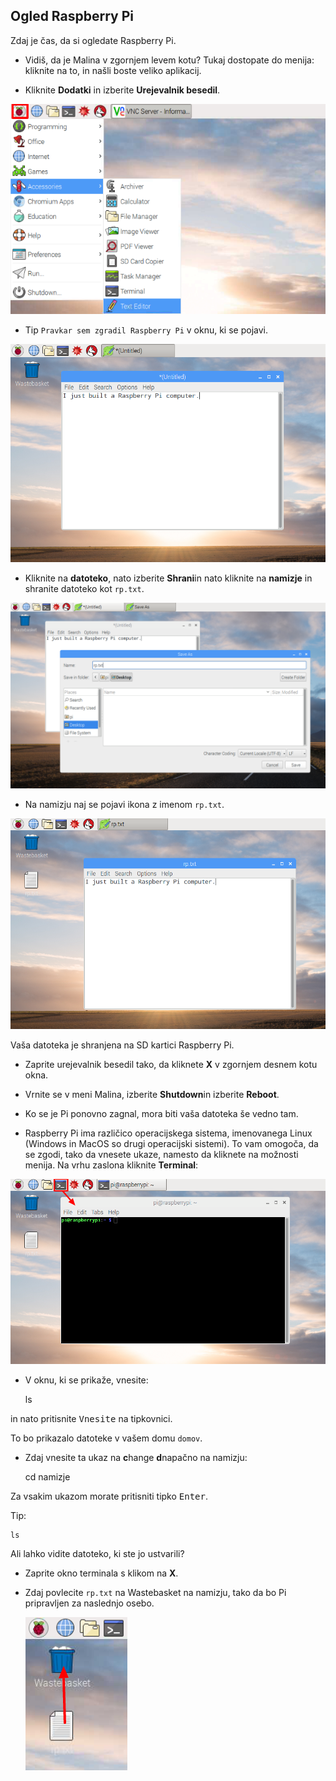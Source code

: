 ## Ogled Raspberry Pi

Zdaj je čas, da si ogledate Raspberry Pi.

+ Vidiš, da je Malina v zgornjem levem kotu? Tukaj dostopate do menija: kliknite na to, in našli boste veliko aplikacij.

+ Kliknite **Dodatki** in izberite **Urejevalnik besedil**.

![screenshot](images/pi-accessories.png)

+ Tip `Pravkar sem zgradil Raspberry Pi` v oknu, ki se pojavi.

![screenshot](images/pi-text-editor.png)

+ Kliknite na **datoteko**, nato izberite **Shrani**in nato kliknite na **namizje** in shranite datoteko kot `rp.txt`.

![screenshot](images/pi-save.png)

+ Na namizju naj se pojavi ikona z imenom `rp.txt`.

![screenshot](images/pi-saved.png)

Vaša datoteka je shranjena na SD kartici Raspberry Pi.

+ Zaprite urejevalnik besedil tako, da kliknete **X** v zgornjem desnem kotu okna.

+ Vrnite se v meni Malina, izberite **Shutdown**in izberite **Reboot**.

+ Ko se je Pi ponovno zagnal, mora biti vaša datoteka še vedno tam.

+ Raspberry Pi ima različico operacijskega sistema, imenovanega Linux (Windows in MacOS so drugi operacijski sistemi). To vam omogoča, da se zgodi, tako da vnesete ukaze, namesto da kliknete na možnosti menija. Na vrhu zaslona kliknite **Terminal**:

![screenshot](images/pi-command-prompt.png)

+ V oknu, ki se prikaže, vnesite:

    ls
    

in nato pritisnite <kbd>Vnesite</kbd> na tipkovnici.

To bo prikazalo datoteke v vašem domu `domov`.

+ Zdaj vnesite ta ukaz na **c**hange **d**napačno na namizju:

    cd namizje
    

Za vsakim ukazom morate pritisniti tipko <kbd>Enter</kbd>.

Tip:

    ls
    

Ali lahko vidite datoteko, ki ste jo ustvarili?

+ Zaprite okno terminala s klikom na **X**.

+ Zdaj povlecite `rp.txt` na Wastebasket na namizju, tako da bo Pi pripravljen za naslednjo osebo.
    
    ![screenshot](images/pi-waste.png)